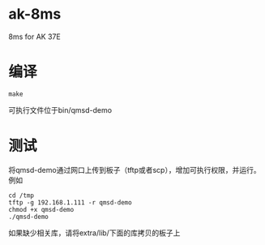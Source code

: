 # ak-8ms

8ms for AK 37E

# 编译

```
make
```

可执行文件位于bin/qmsd-demo

# 测试
将qmsd-demo通过网口上传到板子（tftp或者scp），增加可执行权限，并运行。例如

```
cd /tmp
tftp -g 192.168.1.111 -r qmsd-demo
chmod +x qmsd-demo
./qmsd-demo
```

如果缺少相关库，请将extra/lib/下面的库拷贝的板子上
